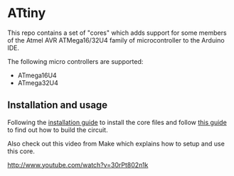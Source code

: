 ATtiny
=======

This repo contains a set of "cores" which adds support for some members of the Atmel AVR ATMega16/32U4 family of microcontroller to the Arduino IDE.

The following micro controllers are supported:

- ATmega16U4
- ATmega32U4

Installation and usage
----------------------

Following the [installation guide](http://hlt.media.mit.edu/?p=1695) to install the core files and follow [this guide](http://hlt.media.mit.edu/?p=1706) to find out how to build the circuit.

Also check out this video from Make which explains how to setup and use this core.

http://www.youtube.com/watch?v=30rPt802n1k


